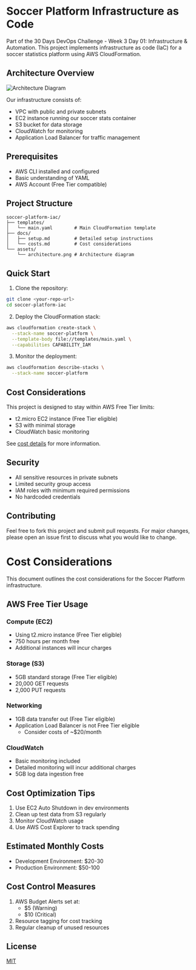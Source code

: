 # Soccer Platform Infrastructure as Code

Part of the 30 Days DevOps Challenge - Week 3 Day 01: Infrastructure & Automation. This project implements infrastructure as code (IaC) for a soccer statistics platform using AWS CloudFormation.

## Architecture Overview

![Architecture Diagram](assets/architecture.png)

Our infrastructure consists of:
- VPC with public and private subnets
- EC2 instance running our soccer stats container
- S3 bucket for data storage
- CloudWatch for monitoring
- Application Load Balancer for traffic management

## Prerequisites
- AWS CLI installed and configured
- Basic understanding of YAML
- AWS Account (Free Tier compatible)

## Project Structure
```
soccer-platform-iac/
├── templates/
│   └── main.yaml        # Main CloudFormation template
├── docs/
│   ├── setup.md         # Detailed setup instructions
│   └── costs.md         # Cost considerations
└── assets/
    └── architecture.png # Architecture diagram
```

## Quick Start
1. Clone the repository:
```bash
git clone <your-repo-url>
cd soccer-platform-iac
```

2. Deploy the CloudFormation stack:
```bash
aws cloudformation create-stack \
  --stack-name soccer-platform \
  --template-body file://templates/main.yaml \
  --capabilities CAPABILITY_IAM
```

3. Monitor the deployment:
```bash
aws cloudformation describe-stacks \
  --stack-name soccer-platform
```

## Cost Considerations
This project is designed to stay within AWS Free Tier limits:
- t2.micro EC2 instance (Free Tier eligible)
- S3 with minimal storage
- CloudWatch basic monitoring

See [cost details](docs/costs.md) for more information.

## Security
- All sensitive resources in private subnets
- Limited security group access
- IAM roles with minimum required permissions
- No hardcoded credentials

## Contributing
Feel free to fork this project and submit pull requests. For major changes, please open an issue first to discuss what you would like to change.

# Cost Considerations

This document outlines the cost considerations for the Soccer Platform infrastructure.

## AWS Free Tier Usage

### Compute (EC2)
- Using t2.micro instance (Free Tier eligible)
- 750 hours per month free
- Additional instances will incur charges

### Storage (S3)
- 5GB standard storage (Free Tier eligible)
- 20,000 GET requests
- 2,000 PUT requests

### Networking
- 1GB data transfer out (Free Tier eligible)
- Application Load Balancer is not Free Tier eligible
  - Consider costs of ~$20/month

### CloudWatch
- Basic monitoring included
- Detailed monitoring will incur additional charges
- 5GB log data ingestion free

## Cost Optimization Tips
1. Use EC2 Auto Shutdown in dev environments
2. Clean up test data from S3 regularly
3. Monitor CloudWatch usage
4. Use AWS Cost Explorer to track spending

## Estimated Monthly Costs
- Development Environment: $20-30
- Production Environment: $50-100

## Cost Control Measures
1. AWS Budget Alerts set at:
   - $5 (Warning)
   - $10 (Critical)
2. Resource tagging for cost tracking
3. Regular cleanup of unused resources

## License
[MIT](https://choosealicense.com/licenses/mit/)